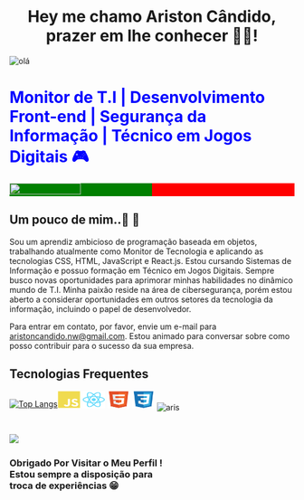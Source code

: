 ## <h1 style="text-align:center;">Hey me chamo Ariston Cândido, prazer em lhe conhecer 🐱‍💻!</h1>

</div>
  
  <div align="center">
  <a href="https://github.com/aristoncandido">
   

  </a>
</div>
 
<div> 

 
  <img style="width:70rem;height:22rem;margin: auto" alt='olá' src="https://thumbs.gfycat.com/DimSoupyIrishsetter-max-1mb.gif"/> 
 
 
 
</div>
 
  <h1 style="color:blue;">
     Monitor de T.I | Desenvolvimento Front-end | Segurança da Informação | Técnico em Jogos Digitais 🎮 
  </h1>
   
  
 <div style="display:flex; flex-direction:row; background:green;">
   <img src="https://github-readme-stats.vercel.app/api?username=aristoncandido&show_icons=true&theme=synthwave" style="width:50%; height:50%;"/>
   <div style="width:50%; background:red;">
     <img  style="width:25%;height:25%;" src="https:octodex.github.com/images/daftpunktocat-thomas.gif" />
   </div>
</div>
  
  
  
  
  
  
   
   
 <div>
  
  <h2> Um pouco de mim..🗿 🍷</h2>
  <p>
      Sou um aprendiz ambicioso de programação baseada em objetos, trabalhando atualmente como Monitor de Tecnologia e aplicando as tecnologias CSS, HTML, JavaScript e React.js. Estou cursando Sistemas de Informação e possuo formação em Técnico em Jogos Digitais. Sempre busco novas oportunidades para aprimorar minhas habilidades no dinâmico mundo de T.I. Minha paixão reside na área de cibersegurança, porém estou aberto a considerar oportunidades em outros setores da tecnologia da informação, incluindo o papel de desenvolvedor.

Para entrar em contato, por favor, envie um e-mail para aristoncandido.nw@gmail.com. Estou animado para conversar sobre como posso contribuir para o sucesso da sua empresa.
    
       
      
  </p>
 

<h2>Tecnologias Frequentes</h2>


<div style="display:flex">

[![Top Langs](https://github-readme-stats.vercel.app/api/top-langs/?username=aristoncandido&layout=compact)](https://github.com/anuraghazra/github-readme-stats-dark)




<div style="; margin_left:5%"> 
<img style="margin-bottom:2%" alt="aris-Js" height="30" width="40" src="https://raw.githubusercontent.com/devicons/devicon/master/icons/javascript/javascript-plain.svg">
  <img  style="margin-bottom:2%" alt="aris-React" height="30" width="40" src="https://raw.githubusercontent.com/devicons/devicon/master/icons/react/react-original.svg">
  <img style="margin-bottom:2%" alt="aris-HTML" height="30" width="40" src="https://raw.githubusercontent.com/devicons/devicon/master/icons/html5/html5-original.svg">
  <img style="margin-bottom:2%" alt="aris-CSS" height="30" width="40" src="https://raw.githubusercontent.com/devicons/devicon/master/icons/css3/css3-original.svg">
  <img style="margin-bottom:2%" alt="aris" height="30" width="40" src="https://cdn.jsdelivr.net/gh/devicons/devicon/icons/bootstrap/bootstrap-plain.svg" />

</div>



</div>


  <br/>

   <a href="https://www.linkedin.com/in/ariston-cândido-44964a1bb/" target="_blank"><img src="https://img.shields.io/badge/-LinkedIn-%230077B5?style=for-the-badge&logo=linkedin&logoColor=white" target="_blank"></a> 

</div>


</div>


 <h3 style="width:58%">Obrigado Por Visitar o Meu Perfil !
    Estou sempre a disposição para troca de experiências 😁
 </h3>

